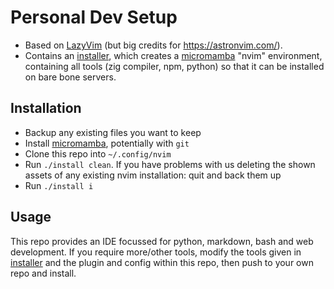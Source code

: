 # Personal Dev Setup

-   Based on [LazyVim](https://github.com/LazyVim/LazyVim) (but big credits for https://astronvim.com/).
-   Contains an [installer](./install), which creates a [micromamba][mm] "nvim" environment, containing all tools (zig compiler, npm, python) so that it can be installed on bare bone servers.

## Installation

-   Backup any existing files you want to keep
-   Install [micromamba][mm], potentially with `git`
-   Clone this repo into `~/.config/nvim`
-   Run `./install clean`. If you have problems with us deleting the shown assets of any
    existing nvim installation: quit and back them up
-   Run `./install i`

## Usage

This repo provides an IDE focussed for python, markdown, bash and web development.
If you require more/other tools, modify the tools given in [installer]('./install') and
the plugin and config within this repo, then push to your own repo and install.

[mm]: https://mamba.readthedocs.io/en/latest/user_guide/micromamba.html
